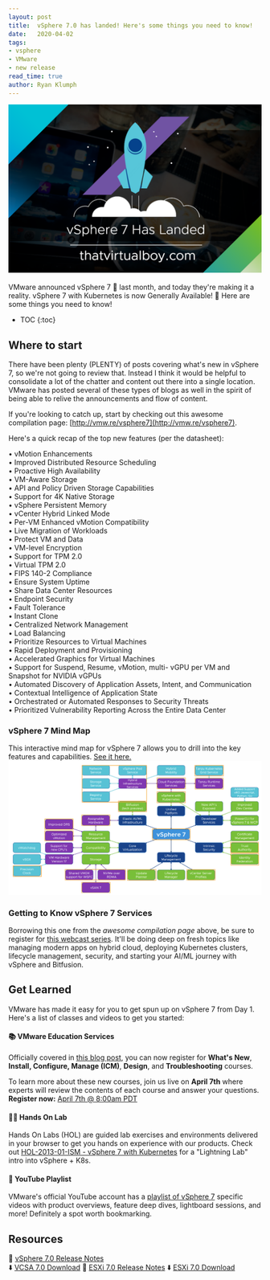 ```yaml
---
layout: post
title:  vSphere 7.0 has landed! Here's some things you need to know!
date:   2020-04-02
tags:
- vsphere
- VMware
- new release
read_time: true
author: Ryan Klumph
---
```

![](/assets/images/vsphere7landed/vsphere7cover.png)<br><br>
VMware announced vSphere 7 🚀 last month, and today they're making it a reality. vSphere 7 with Kubernetes is now Generally Available! 🥳 Here are some things you need to know!  

* TOC
{:toc}

## Where to start
There have been plenty (PLENTY) of posts covering what's new in vSphere 7, so we're not going to review that. Instead I think it would be helpful to consolidate a lot of the chatter and content out there into a single location. VMware has posted several of these types of blogs as well in the spirit of being able to relive the announcements and flow of content.

If you're looking to catch up, start by checking out this awesome compilation page: [http://vmw.re/vsphere7](http://vmw.re/vsphere7).  

Here's a quick recap of the top new features (per the datasheet):  

• vMotion Enhancements  
• Improved Distributed Resource Scheduling  
• Proactive High Availability  
• VM-Aware Storage  
• API and Policy Driven Storage Capabilities  
• Support for 4K Native Storage  
• vSphere Persistent Memory  
• vCenter Hybrid Linked Mode  
• Per-VM Enhanced vMotion Compatibility  
• Live Migration of Workloads  
• Protect VM and Data  
• VM-level Encryption  
• Support for TPM 2.0  
• Virtual TPM 2.0  
• FIPS 140-2 Compliance  
• Ensure System Uptime  
• Share Data Center Resources  
• Endpoint Security  
• Fault Tolerance  
• Instant Clone  
• Centralized Network Management  
• Load Balancing  
• Prioritize Resources to Virtual Machines  
• Rapid Deployment and Provisioning  
• Accelerated Graphics for Virtual Machines  
• Support for Suspend, Resume, vMotion, multi- vGPU per VM and Snapshot for NVIDIA
vGPUs  
• Automated Discovery of Application Assets, Intent, and Communication  
• Contextual Intelligence of Application State  
• Orchestrated or Automated Responses to Security Threats  
• Prioritized Vulnerability Reporting Across the Entire Data Center  

### vSphere 7 Mind Map
This interactive mind map for vSphere 7 allows you to drill into the key features and capabilities. [See it here.](https://vspherecentral.vmware.com/t/vsphere-7/vsphere-7-mind-map/)
![](/assets/images/vsphere7landed/vsphere7-mindmap.png)  

### Getting to Know vSphere 7 Services
Borrowing this one from the *awesome compilation page* above, be sure to register for [this webcast series](https://www.vmug.com/education/webcasts/vsphere7-series). It'll be doing deep on fresh topics like managing modern apps on hybrid cloud, deploying Kubernetes clusters, lifecycle management, security, and starting your AI/ML journey with vSphere and Bitfusion.

## Get Learned
VMware has made it easy for you to get spun up on vSphere 7 from Day 1. Here's a list of classes and videos to get you started:

#### 📚 VMware Education Services
Officially covered in [this blog post](https://blogs.vmware.com/education/2020/03/17/7-new-courses-to-get-you-ready-for-vsphere-7/), you can now register for **What's New**, **Install, Configure, Manage (ICM)**, **Design**, and **Troubleshooting** courses.  

To learn more about these new courses, join us live on **April 7th** where experts will review the contents of each course and answer your questions. **Register now:** [April 7th @ 8:00am PDT](http://vmwarelearningzone.vmware.com/oltpublish/site/event.do?dispatch=show&id=29fd091a-650e-11ea-9f48-0cc47adeb5f8)  

#### 👨‍🔬 Hands On Lab
Hands On Labs (HOL) are guided lab exercises and environments delivered in your browser to get you hands on experience with our products. Check out [HOL-2013-01-ISM - vSphere 7 with Kubernetes](https://labs.hol.vmware.com/HOL/catalogs/lab/6877) for a "Lightning Lab" intro into vSphere + K8s.

#### 🎥 YouTube Playlist
VMware's official YouTube account has a [playlist of vSphere 7](https://www.youtube.com/watch?v=VtEs3X5pYlE&list=PLymLY4xJSThobr14re6QPul2xTfEFTR3d) specific videos with product overviews, feature deep dives, lightboard sessions, and more! Definitely a spot worth bookmarking.

## Resources
📄 [vSphere 7.0 Release Notes](https://docs.vmware.com/en/VMware-vSphere/7.0/rn/vsphere-esxi-vcenter-server-70-release-notes.html)  
⬇️ [VCSA 7.0 Download](https://my.vmware.com/web/vmware/details?downloadGroup=VC700&productId=974&rPId=44114)
📄 [ESXi 7.0 Release Notes](https://docs.vmware.com/en/VMware-vSphere/7.0/rn/vsphere-esxi-vcenter-server-70-release-notes.html)
⬇️ [ESXi 7.0 Download](https://my.vmware.com/web/vmware/details?downloadGroup=ESXI700&productId=974&rPId=44114)

